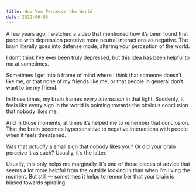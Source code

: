 ```yaml
---
title: How You Perceive the World
date: 2022-06-05
---
```


A few years ago, I watched a video that mentioned how it’s been found that people with depression perceive more neutral interactions as negative. The brain literally goes into defense mode, altering your perception of the world.

I don’t think I’ve ever been truly depressed, but this idea has been helpful to me at sometimes.

Sometimes I get into a frame of mind where I think that someone doesn’t like me, or that none of my friends like me, or that people in general don’t want to be my friend.

In those times, my brain frames _every interaction_ in that light. Suddenly, it feels like every sign in the world is pointing towards the obvious conclusion that nobody likes me.

And in those moments, at times it’s helped me to remember that conclusion. That the brain becomes hypersensitive to negative interactions with people when it feels threatened.

Was that _actually_ a small sign that nobody likes you? Or did your brain perceive it as such? Usually, it’s the latter.

Usually, this only helps me marginally. It’s one of those pieces of advice that seems a lot more helpful from the outside looking in than when I’m living the moment. But still — sometimes it helps to remember that your brain is biased towards spiraling.
